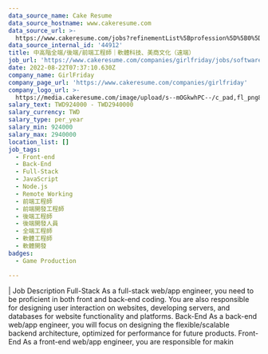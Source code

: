 ```yaml
---
data_source_name: Cake Resume
data_source_hostname: www.cakeresume.com
data_source_url: >-
  https://www.cakeresume.com/jobs?refinementList%5Bprofession%5D%5B0%5D=game-production&range%5Bsalary_range%5D%5Bmin%5D=1000000
data_source_internal_id: '44912'
title: 中高階全端/後端/前端工程師｜軟體科技、美商文化（遠端）
job_url: 'https://www.cakeresume.com/companies/girlfriday/jobs/software-engineer-remote'
date: 2022-08-22T07:37:10.630Z
company_name: GirlFriday
company_page_url: 'https://www.cakeresume.com/companies/girlfriday'
company_logo_url: >-
  https://media.cakeresume.com/image/upload/s--mOGkwhPC--/c_pad,fl_png8,h_200,w_200/v1660989479/njcarlaz2hc2ftjhpixu.png
salary_text: TWD924000 - TWD2940000
salary_currency: TWD
salary_type: per_year
salary_min: 924000
salary_max: 2940000
location_list: []
job_tags:
  - Front-end
  - Back-End
  - Full-Stack
  - JavaScript
  - Node.js
  - Remote Working
  - 前端工程師
  - 前端開發工程師
  - 後端工程師
  - 後端開發人員
  - 全端工程師
  - 軟體工程師
  - 軟體開發
badges:
  - Game Production

---
```


| Job Description Full-Stack As a full-stack web/app engineer, you need to be proficient in both front and back-end coding. You are also responsible for designing user interaction on websites, developing servers, and databases for website functionality and platforms. Back-End As a back-end web/app engineer, you will focus on designing the flexible/scalable backend architecture, optimized for performance for future products. Front-End As a front-end web/app engineer, you are responsible for makin